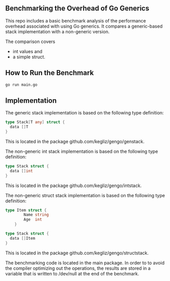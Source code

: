 ## Benchmarking the Overhead of Go Generics

This repo includes a basic benchmark analysis of the performance overhead associated with using Go generics. It compares a generic-based stack implementation with a non-generic version. 

The comparison covers 
 - int values and 
 - a simple struct.

## How to Run the Benchmark

```bash
go run main.go
```

## Implementation

The generic stack implementation is based on the following type definition:

```go
type Stack[T any] struct {
  data []T
}
```
This is located in the package github.com/kegliz/gengo/genstack.

The non-generic int stack implementation is based on the following type definition:

```go
type Stack struct {
  data []int
}
```
This is located in the package github.com/kegliz/gengo/intstack.

The non-generic struct stack implementation is based on the following type definition:

```go
type Item struct {
		Name string
		Age  int
	}

type Stack struct {
  data []Item
}
```

This is located in the package github.com/kegliz/gengo/structstack.

The benchmarking code is located in the main package. In order to to avoid the compiler optimizing out the operations, the results are stored in a variable that is written to /dev/null at the end of the benchmark.




